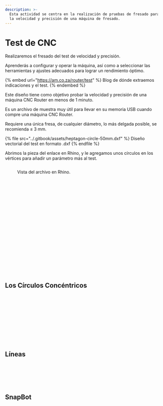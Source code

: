 ```yaml
---
description: >-
  Esta actividad se centra en la realización de pruebas de fresado para evaluar
  la velocidad y precisión de una máquina de fresado.
---
```


# Test de CNC

Realizaremos el fresado del test de velocidad y precisión.

Aprenderás a configurar y operar la máquina, así como a seleccionar las herramientas y ajustes adecuados para lograr un rendimiento óptimo.

{% embed url="https://am.co.za/router/test" %}
Blog de dónde extraemos indicaciones y el test.
{% endembed %}

Este diseño tiene como objetivo probar la velocidad y precisión de una máquina CNC Router en menos de 1 minuto.&#x20;

Es un archivo de muestra muy útil para llevar en su memoria USB cuando compre una máquina CNC Router.&#x20;

Requiere una única fresa, de cualquier diámetro, lo más delgada posible, se recomienda ≤ 3 mm.

{% file src="../.gitbook/assets/heptagon-circle-50mm.dxf" %}
Diseño vectorial del test en formato .dxf
{% endfile %}

Abrimos la pieza del enlace en Rhino, y le agregamos unos círculos en los vértices para añadir un parámetro más al test.

<figure><img src="../.gitbook/assets/image (12) (1) (1) (1).png" alt=""><figcaption><p>Vista del archivo en Rhino.</p></figcaption></figure>



<figure><img src="../.gitbook/assets/image (1) (1) (1) (1) (1) (2) (1) (1).png" alt=""><figcaption></figcaption></figure>

<figure><img src="../.gitbook/assets/image (2) (1) (1) (1) (1) (2) (1) (1).png" alt=""><figcaption></figcaption></figure>

<figure><img src="../.gitbook/assets/imagen_2023-11-11_023157794.png" alt=""><figcaption></figcaption></figure>

<div>

<figure><img src="../.gitbook/assets/imagen_2023-11-11_023843836.png" alt=""><figcaption></figcaption></figure>

 

<figure><img src="../.gitbook/assets/imagen_2023-11-11_023856052.png" alt=""><figcaption></figcaption></figure>

</div>

<figure><img src="../.gitbook/assets/imagen_2023-11-11_023920983.png" alt=""><figcaption></figcaption></figure>

<div>

<figure><img src="../.gitbook/assets/imagen_2023-11-11_024008542.png" alt=""><figcaption></figcaption></figure>

 

<figure><img src="../.gitbook/assets/imagen_2023-11-11_024020692.png" alt=""><figcaption></figcaption></figure>

</div>

<figure><img src="../.gitbook/assets/imagen_2023-11-11_024035794.png" alt=""><figcaption></figcaption></figure>

<div>

<figure><img src="../.gitbook/assets/imagen_2023-11-11_024052349.png" alt=""><figcaption></figcaption></figure>

 

<figure><img src="../.gitbook/assets/imagen_2023-11-11_024103469.png" alt=""><figcaption></figcaption></figure>

</div>

<div>

<figure><img src="../.gitbook/assets/imagen_2023-11-11_024134469.png" alt=""><figcaption></figcaption></figure>

 

<figure><img src="../.gitbook/assets/imagen_2023-11-11_024155899.png" alt=""><figcaption></figcaption></figure>

</div>

<figure><img src="../.gitbook/assets/imagen_2023-11-11_024209716.png" alt=""><figcaption></figcaption></figure>

<div>

<figure><img src="../.gitbook/assets/imagen_2023-11-11_024228091.png" alt=""><figcaption></figcaption></figure>

 

<figure><img src="../.gitbook/assets/imagen_2023-11-11_024243380.png" alt=""><figcaption></figcaption></figure>

</div>

<figure><img src="../.gitbook/assets/imagen_2023-11-11_024255898.png" alt=""><figcaption></figcaption></figure>

<div>

<figure><img src="../.gitbook/assets/imagen_2023-11-11_024309179.png" alt=""><figcaption></figcaption></figure>

 

<figure><img src="../.gitbook/assets/imagen_2023-11-11_024322303.png" alt=""><figcaption></figcaption></figure>

</div>



<figure><img src="../.gitbook/assets/imagen_2023-11-11_024338598.png" alt=""><figcaption></figcaption></figure>

<figure><img src="../.gitbook/assets/imagen_2023-11-11_024538661.png" alt=""><figcaption></figcaption></figure>

<div>

<figure><img src="../.gitbook/assets/imagen_2023-11-11_024553118.png" alt=""><figcaption></figcaption></figure>

 

<figure><img src="../.gitbook/assets/imagen_2023-11-11_024604503.png" alt=""><figcaption></figcaption></figure>

</div>

## Los Círculos Concéntricos

<figure><img src="../.gitbook/assets/imagen_2023-11-11_024645118.png" alt=""><figcaption></figcaption></figure>

<figure><img src="../.gitbook/assets/imagen_2023-11-11_024657355.png" alt=""><figcaption></figcaption></figure>

<figure><img src="../.gitbook/assets/imagen_2023-11-11_024710338.png" alt=""><figcaption></figcaption></figure>

<figure><img src="../.gitbook/assets/imagen_2023-11-11_024722686.png" alt=""><figcaption></figcaption></figure>

<figure><img src="../.gitbook/assets/imagen_2023-11-11_024735506.png" alt=""><figcaption></figcaption></figure>

<figure><img src="../.gitbook/assets/imagen_2023-11-11_024749118.png" alt=""><figcaption></figcaption></figure>

<figure><img src="../.gitbook/assets/imagen_2023-11-11_024806333.png" alt=""><figcaption></figcaption></figure>

<figure><img src="../.gitbook/assets/imagen_2023-11-11_024848087.png" alt=""><figcaption></figcaption></figure>

<figure><img src="../.gitbook/assets/imagen_2023-11-11_024901686.png" alt=""><figcaption></figcaption></figure>

<figure><img src="../.gitbook/assets/imagen_2023-11-11_024917263.png" alt=""><figcaption></figcaption></figure>

<figure><img src="../.gitbook/assets/imagen_2023-11-11_024929843.png" alt=""><figcaption></figcaption></figure>

<figure><img src="../.gitbook/assets/imagen_2023-11-11_024944207.png" alt=""><figcaption></figcaption></figure>

## Líneas

<figure><img src="../.gitbook/assets/imagen_2023-11-11_025100600.png" alt=""><figcaption></figcaption></figure>

<figure><img src="../.gitbook/assets/imagen_2023-11-11_025026961.png" alt=""><figcaption></figcaption></figure>

<figure><img src="../.gitbook/assets/imagen_2023-11-11_025120139.png" alt=""><figcaption></figcaption></figure>

<div>

<figure><img src="../.gitbook/assets/imagen_2023-11-11_025146399.png" alt=""><figcaption></figcaption></figure>

 

<figure><img src="../.gitbook/assets/imagen_2023-11-11_025204956.png" alt=""><figcaption></figcaption></figure>

</div>

<figure><img src="../.gitbook/assets/imagen_2023-11-11_025311771.png" alt=""><figcaption></figcaption></figure>

## SnapBot

<div>

<figure><img src="../.gitbook/assets/imagen_2023-11-11_025425352.png" alt=""><figcaption></figcaption></figure>

 

<figure><img src="../.gitbook/assets/imagen_2023-11-11_025445797.png" alt=""><figcaption></figcaption></figure>

</div>

<figure><img src="../.gitbook/assets/imagen_2023-11-11_025504109.png" alt=""><figcaption></figcaption></figure>



<figure><img src="../.gitbook/assets/imagen_2023-11-11_025533494.png" alt=""><figcaption></figcaption></figure>

